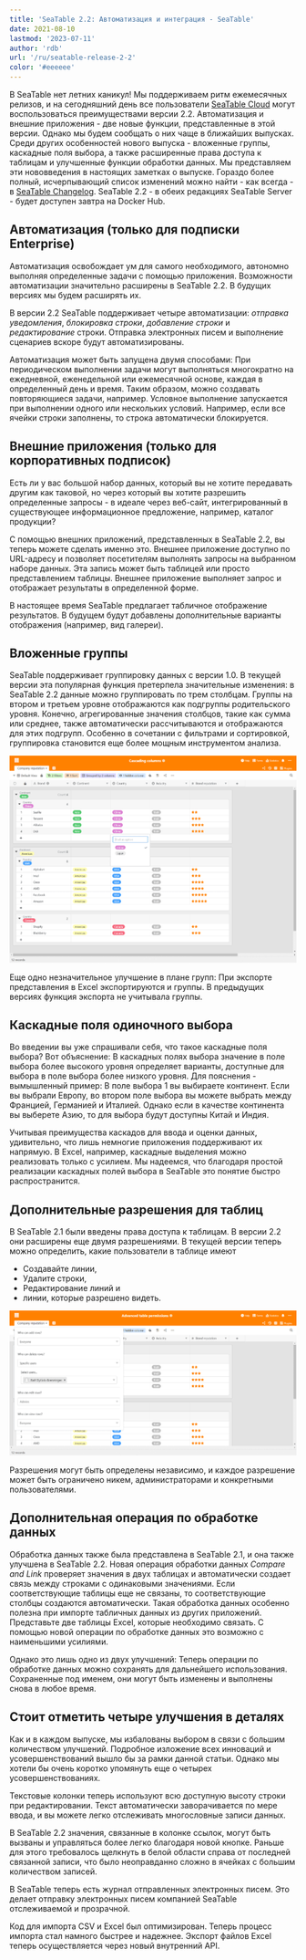 ```yaml
---
title: 'SeaTable 2.2: Автоматизация и интеграция - SeaTable'
date: 2021-08-10
lastmod: '2023-07-11'
author: 'rdb'
url: '/ru/seatable-release-2-2'
color: '#eeeeee'
---
```


В SeaTable нет летних каникул! Мы поддерживаем ритм ежемесячных релизов, и на сегодняшний день все пользователи [SeaTable Cloud](https://cloud.seatable.io) могут воспользоваться преимуществами версии 2.2. Автоматизация и внешние приложения - две новые функции, представленные в этой версии. Однако мы будем сообщать о них чаще в ближайших выпусках. Среди других особенностей нового выпуска - вложенные группы, каскадные поля выбора, а также расширенные права доступа к таблицам и улучшенные функции обработки данных. Мы представляем эти нововведения в настоящих заметках о выпуске. Гораздо более полный, исчерпывающий список изменений можно найти - как всегда - в [SeaTable Changelog](/ru/docs/changelog/version-2-2/). SeaTable 2.2 - в обеих редакциях SeaTable Server - будет доступен завтра на Docker Hub.

## Автоматизация (только для подписки Enterprise)

Автоматизация освобождает ум для самого необходимого, автономно выполняя определенные задачи с помощью приложения. Возможности автоматизации значительно расширены в SeaTable 2.2. В будущих версиях мы будем расширять их.

В версии 2.2 SeaTable поддерживает четыре автоматизации: _отправка уведомления_, _блокировка строки_, _добавление строки_ и _редактирование_ строки. Отправка электронных писем и выполнение сценариев вскоре будут автоматизированы.

Автоматизация может быть запущена двумя способами: При периодическом выполнении задачи могут выполняться многократно на ежедневной, еженедельной или ежемесячной основе, каждая в определенный день и время. Таким образом, можно создавать повторяющиеся задачи, например. Условное выполнение запускается при выполнении одного или нескольких условий. Например, если все ячейки строки заполнены, то строка автоматически блокируется.

## Внешние приложения (только для корпоративных подписок)

Есть ли у вас большой набор данных, который вы не хотите передавать другим как таковой, но через который вы хотите разрешить определенные запросы - в идеале через веб-сайт, интегрированный в существующее информационное предложение, например, каталог продукции?

С помощью внешних приложений, представленных в SeaTable 2.2, вы теперь можете сделать именно это. Внешнее приложение доступно по URL-адресу и позволяет посетителям выполнять запросы на выбранном наборе данных. Эта запись может быть таблицей или просто представлением таблицы. Внешнее приложение выполняет запрос и отображает результаты в определенной форме.

В настоящее время SeaTable предлагает табличное отображение результатов. В будущем будут добавлены дополнительные варианты отображения (например, вид галереи).

## Вложенные группы

SeaTable поддерживает группировку данных с версии 1.0. В текущей версии эта популярная функция претерпела значительные изменения: в SeaTable 2.2 данные можно группировать по трем столбцам. Группы на втором и третьем уровне отображаются как подгруппы родительского уровня. Конечно, агрегированные значения столбцов, такие как сумма или среднее, также автоматически рассчитываются и отображаются для этих подгрупп. Особенно в сочетании с фильтрами и сортировкой, группировка становится еще более мощным инструментом анализа.

![Каскадные колонки и вложенные группы](images/Cascading-columns.png)

Еще одно незначительное улучшение в плане групп: При экспорте представления в Excel экспортируются и группы. В предыдущих версиях функция экспорта не учитывала группы.

## Каскадные поля одиночного выбора

Во введении вы уже спрашивали себя, что такое каскадные поля выбора? Вот объяснение: В каскадных полях выбора значение в поле выбора более высокого уровня определяет варианты, доступные для выбора в поле выбора более низкого уровня. Для пояснения - вымышленный пример: В поле выбора 1 вы выбираете континент. Если вы выбрали Европу, во втором поле выбора вы можете выбрать между Францией, Германией и Италией. Однако если в качестве континента вы выберете Азию, то для выбора будут доступны Китай и Индия.

Учитывая преимущества каскадов для ввода и оценки данных, удивительно, что лишь немногие приложения поддерживают их напрямую. В Excel, например, каскадные выделения можно реализовать только с усилием. Мы надеемся, что благодаря простой реализации каскадных полей выбора в SeaTable это понятие быстро распространится.

## Дополнительные разрешения для таблиц

В SeaTable 2.1 были введены права доступа к таблицам. В версии 2.2 они расширены еще двумя разрешениями. В текущей версии теперь можно определить, какие пользователи в таблице имеют

- Создавайте линии,
- Удалите строки,
- Редактирование линий и
- линии, которые разрешено видеть.

![Расширенные права доступа к таблицам](images/Advanced-table-permissions.png)

Разрешения могут быть определены независимо, и каждое разрешение может быть ограничено никем, администраторами и конкретными пользователями.

## Дополнительная операция по обработке данных

Обработка данных также была представлена в SeaTable 2.1, и она также улучшена в SeaTable 2.2. Новая операция обработки данных _Compare and Link_ проверяет значения в двух таблицах и автоматически создает связь между строками с одинаковыми значениями. Если соответствующие таблицы еще не связаны, то соответствующие столбцы создаются автоматически. Такая обработка данных особенно полезна при импорте табличных данных из других приложений. Представьте две таблицы Excel, которые необходимо связать. С помощью новой операции по обработке данных это возможно с наименьшими усилиями.

Однако это лишь одно из двух улучшений: Теперь операции по обработке данных можно сохранять для дальнейшего использования. Сохраненные под именем, они могут быть изменены и выполнены снова в любое время.

## Стоит отметить четыре улучшения в деталях

Как и в каждом выпуске, мы избалованы выбором в связи с большим количеством улучшений. Подробное изложение всех инноваций и усовершенствований вышло бы за рамки данной статьи. Однако мы хотели бы очень коротко упомянуть еще о четырех усовершенствованиях.

Текстовые колонки теперь используют всю доступную высоту строки при редактировании. Текст автоматически заворачивается по мере ввода, и вы можете легко отслеживать многословные записи данных.

В SeaTable 2.2 значения, связанные в колонке ссылок, могут быть вызваны и управляться более легко благодаря новой кнопке. Раньше для этого требовалось щелкнуть в белой области справа от последней связанной записи, что было неоправданно сложно в ячейках с большим количеством записей.

В SeaTable теперь есть журнал отправленных электронных писем. Это делает отправку электронных писем компанией SeaTable отслеживаемой и прозрачной.

Код для импорта CSV и Excel был оптимизирован. Теперь процесс импорта стал намного быстрее и надежнее. Экспорт файлов Excel теперь осуществляется через новый внутренний API.
